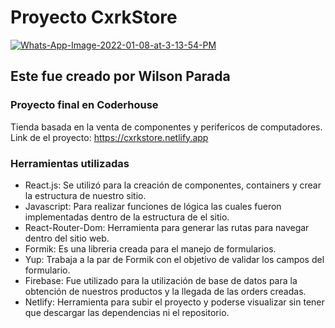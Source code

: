 # Proyecto CxrkStore 
<a href="https://ibb.co/02v11rm"><img src="https://i.ibb.co/T2dJJtY/Whats-App-Image-2022-01-08-at-3-13-54-PM.jpg" alt="Whats-App-Image-2022-01-08-at-3-13-54-PM" border="0"></a>
## Este fue creado por Wilson Parada
### Proyecto final en Coderhouse
Tienda basada en la venta de componentes y perifericos de computadores.
Link de el proyecto: https://cxrkstore.netlify.app
### Herramientas utilizadas
- React.js: Se utilizó para la creación de componentes, containers y crear la estructura de nuestro sitio.
- Javascript: Para realizar funciones de lógica las cuales fueron implementadas dentro de la estructura de el sitio.
- React-Router-Dom: Herramienta para generar las rutas para navegar dentro del sitio web.
- Formik: Es una libreria creada para el manejo de formularios.
- Yup: Trabaja a la par de Formik con el objetivo de validar los campos del formulario.
- Firebase: Fue utilizado para la utilización de base de datos para la obtención de nuestros productos y la llegada de las orders creadas.
- Netlify: Herramienta para subir el proyecto y poderse visualizar sin tener que descargar las dependencias ni el repositorio.
